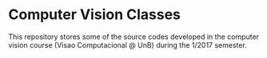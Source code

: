 # Computer Vision Classes


This repository stores some of the source codes developed in the computer vision course (Visao Computacional @ UnB) during the 1/2017 semester.
